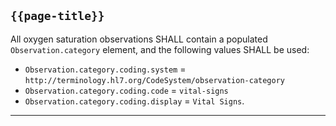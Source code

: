 ## `{{page-title}}`

All oxygen saturation observations SHALL contain a populated `Observation.category` element, and the following values SHALL be used:

- `Observation.category.coding.system` = `http://terminology.hl7.org/CodeSystem/observation-category`
- `Observation.category.coding.code` = `vital-signs`
- `Observation.category.coding.display` = `Vital Signs`.

---